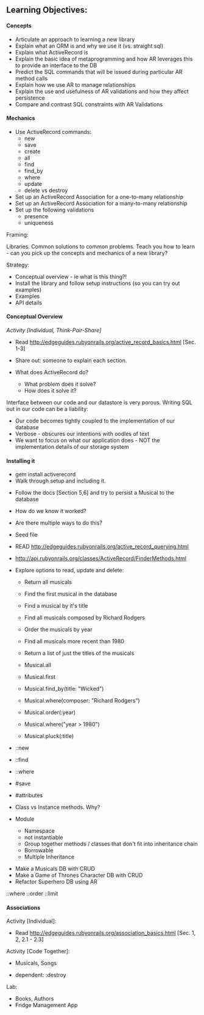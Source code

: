 ## Learning Objectives:

#### Concepts
- Articulate an approach to learning a new library
- Explain what an ORM is and why we use it (vs. straight sql)
- Explain what ActiveRecord is
- Explain the basic idea of metaprogramming and how AR leverages this to provide an interface to the DB
- Predict the SQL commands that will be issued during particular AR method calls
- Explain how we use AR to manage relationships
- Explain the use and usefulness of AR validations and how they affect persistence
- Compare and contrast SQL constraints with AR Validations

#### Mechanics
- Use ActiveRecord commands:
  - new
  - save
  - create
  - all
  - find
  - find_by
  - where
  - update
  - delete vs destroy
- Set up an ActiveRecord Association for a one-to-many relationship
- Set up an ActiveRecord Association for a many-to-many relationship
- Set up the following validations
  - presence
  - uniqueness

Framing:

Libraries. Common solutions to common problems. Teach you how to learn - can you pick up the concepts and mechanics of a new library?

Strategy:

- Conceptual overview - ie what is this thing?!
- Install the library and follow setup instructions (so you can try out examples)
- Examples
- API details


#### Conceptual Overview

*Activity [Individual, Think-Pair-Share]*

- Read http://edgeguides.rubyonrails.org/active_record_basics.html [Sec. 1-3]
- Share out: someone to explain each section.

- What does ActiveRecord do? 
  - What problem does it solve?
  - How does it solve it?

Interface between our code and our datastore is very porous. Writing SQL out in our code can be a liability:
* Our code becomes tightly coupled to the implementation of our database
* Verbose - obscures our intentions with oodles of text
* We want to focus on what our application does - NOT the implementation details of our storage system

#### Installing it

* gem install activerecord
* Walk through setup and including it.

- Follow the docs [Section 5,6] and try to persist a Musical to the database
- How do we know it worked?
- Are there multiple ways to do this?
- Seed file


- READ http://edgeguides.rubyonrails.org/active_record_querying.html
- http://api.rubyonrails.org/classes/ActiveRecord/FinderMethods.html

- Explore options to read, update and delete:
  * Return all musicals
  * Find the first musical in the database
  * Find a musical by it's title
  * Find all musicals composed by Richard Rodgers
  * Order the musicals by year
  * Find all musicals more recent than 1980
  * Return a list of just the titles of the musicals


  * Musical.all
  * Musical.first
  * Musical.find_by(title: "Wicked")
  * Musical.where(composer: "Richard Rodgers")
  * Musical.order(:year)
  * Musical.where("year > 1980")
  * Musical.pluck(:title)

* ::new
* ::find
* ::where
* #save
* #attributes

* Class vs Instance methods. Why?

* Module
  * Namespace
  * not instantiable
  * Group together methods / classes that don't fit into inheritance chain
  * Borrowable
  * Multiple Inheritance

- Make a Musicals DB with CRUD
- Make a Game of Thrones Character DB with CRUD
- Refactor Superhero DB using AR


::where
::order
::limit

#### Associations

Activity [Individual]:

- Read http://edgeguides.rubyonrails.org/association_basics.html [Sec. 1, 2, 2.1 - 2.3]

Activity [Code Together]:

- Musicals, Songs

- dependent: :destroy

Lab:

- Books, Authors
- Fridge Management App